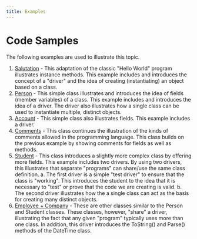 ```yaml
---
title: Examples
---
```

# Code Samples

The following examples are used to illustrate this topic. 

1.	[Salutation](Salutation.md) - This adaptation of the classic "Hello World" program illustrates instance methods. This example includes and introduces the concept of a "driver" and the idea of creating (instantiating) an object based on a class. 
2.	[Person](Person.md) - This simple class illustrates and introduces the idea of fields (member variables) of a class. This example includes and introduces the idea of a driver. The driver also illustrates how a single class can be used to instantiate multiple, distinct objects. 
3.	[Account](Account.md) - This simple class also illustrates fields. This example includes a driver. 
4.	[Comments](Comments.md) - This class continues the illustration of the kinds of comments allowed in the programming language. This class builds on the previous example by showing comments for fields as well as methods. 
5.	[Student](Student.md) - This class introduces a slightly more complex class by offering more fields. This example includes two drivers. By using two drivers, this illustrates that separate "programs" can share/use the same class definition. 
  a.	The first driver is a simple "test driver" to ensure that the class is "working". This introduces the student to the idea that it is necessary to "test" or prove that the code we are creating is valid. 
  b.	The second driver illustrates how the a single class can act as the basis for creating many distinct objects.
6.	[Employee + Company](Employee.md) - These are other classes similar to the Person and Student classes. These classes, however, "share" a driver, illustrating the fact that any given "program" typically uses more than one class. In addition, this driver introduces the ToString() and Parse() methods of the DateTime class.
